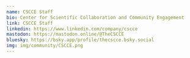 ```yaml
---
name: CSCCE Staff
bio: Center for Scientific Collaboration and Community Engagement
link: CSCCE Staff
linkedin: https://www.linkedin.com/company/cscce
mastodon: https://mastodon.online/@TheCSCCE
bluesky: https://bsky.app/profile/thecscce.bsky.social
img: img/community/CSCCE.png
---
```

